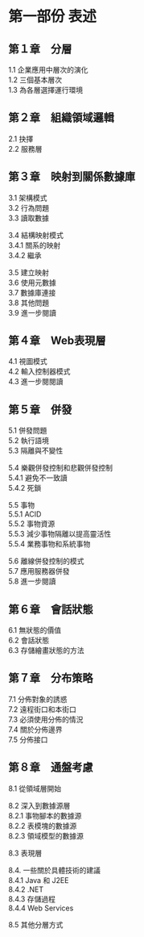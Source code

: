 # 第一部份 表述 #
  
  
  
## 第１章　分層 ##
  
1.1 企業應用中層次的演化  
1.2 三個基本層次  
1.3 為各層選擇運行環境  
  
  
## 第２章　組織領域邏輯 ##
  
2.1 抉擇  
2.2 服務層  
  
  
## 第３章　映射到關係數據庫 ##
  
3.1 架構模式  
3.2 行為問題  
3.3 讀取數據  
  
3.4 結構映射模式  
3.4.1 關系的映射  
3.4.2 繼承  

3.5 建立映射  
3.6 使用元數據  
3.7 數據庫連接  
3.8 其他問題  
3.9 進一步閱讀  
  
  
## 第４章　Web表現層 ##
  
4.1 視圖模式  
4.2 輸入控制器模式  
4.3 進一步閱閱讀  
  
  
## 第５章　併發 ##
  
5.1 併發問題  
5.2 執行語境  
5.3 隔離與不變性  
  
5.4 樂觀併發控制和悲觀併發控制  
5.4.1 避免不一致讀  
5.4.2 死鎖  
  
5.5 事物  
5.5.1 ACID  
5.5.2 事物資源  
5.5.3 減少事物隔離以提高靈活性  
5.5.4 業務事物和系統事物  
  
5.6 離線併發控制的模式  
5.7 應用服務器併發  
5.8 進一步閱讀  
  
  
## 第６章　會話狀態 ##
  
6.1 無狀態的價值  
6.2 會話狀態  
6.3 存儲繪畫狀態的方法  
  
  
## 第７章　分布策略 ##
  
7.1 分佈對象的誘惑  
7.2 遠程街口和本街口  
7.3 必須使用分佈的情況  
7.4 關於分佈邊界  
7.5 分佈接口  
  
  
## 第８章　通盤考慮 ##
  
8.1 從領域層開始  
  
8.2 深入到數據源層  
8.2.1 事物腳本的數據源  
8.2.2 表模塊的數據源  
8.2.3 領域模型的數據源  
  
8.3 表現層  
  
8.4. 一些關於具體技術的建議  
8.4.1 Java 和 J2EE  
8.4.2 .NET  
8.4.3 存儲過程  
8.4.4 Web Services  
  
8.5 其他分層方式  
